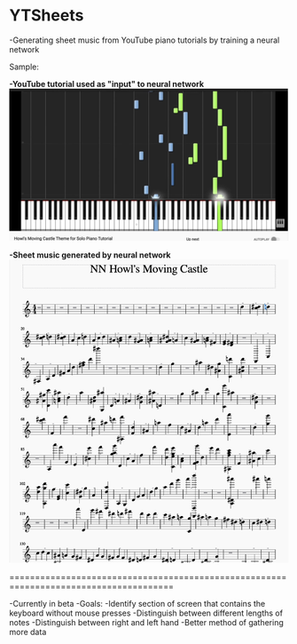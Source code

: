 # YTSheets
-Generating sheet music from YouTube piano tutorials by training a neural network

Sample:

**-YouTube tutorial used as "input" to neural network**
![alt text](https://github.com/MLKhan22/YTSheets/blob/master/Samples/Sample1.png)


**-Sheet music generated by neural network**
![alt text](https://github.com/MLKhan22/YTSheets/blob/master/Samples/Sample2.png)

======================================================================================

-Currently in beta
-Goals:
  -Identify section of screen that contains the keyboard without mouse presses
  -Distinguish between different lengths of notes
  -Distinguish between right and left hand
  -Better method of gathering more data
